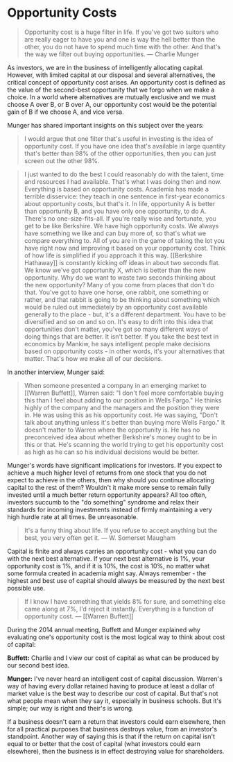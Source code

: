 # Opportunity Costs


> Opportunity cost is a huge filter in life. If you've got two suitors who are really eager to have you and one is way the hell better than the other, you do not have to spend much time with the other. And that's the way we filter out buying opportunities.
 — Charlie Munger
 
 As investors, we are in the business of intelligently allocating capital. However, with limited capital at our disposal and several alternatives, the critical concept of opportunity cost arises. An opportunity cost is defined as the value of the second-best opportunity that we forgo when we make a choice. In a world where alternatives are mutually exclusive and we must choose A over B, or B over A, our opportunity cost would be the potential gain of B if we choose A, and vice versa.
 
 Munger has shared important insights on this subject over the years:
 > I would argue that one filter that's useful in investing is the idea of opportunity cost. If you have one idea that's available in large quantity that's better than 98% of the other opportunities, then you can just screen out the other 98%.

>I just wanted to do the best I could reasonably do with the talent, time and resources I had available. That's what I was doing then and now. Everything is based on opportunity costs. Academia has made a terrible disservice: they teach in one sentence in first-year economics about opportunity costs, but that's it. In life, opportunity A is better than opportunity B, and you have only one opportunity, to do A. There's no one-size-fits-all. If you're really wise and fortunate, you get to be like Berkshire. We have high opportunity costs. We always have something we like and can buy more of, so that's what we compare everything to. All of you are in the game of taking the lot you have right now and improving it based on your opportunity cost. Think of how life is simplified if you approach it this way.
[[Berkshire Hathaway]] is constantly kicking off ideas in about two seconds flat. We know we've got opportunity X, which is better than the new opportunity. Why do we want to waste two seconds thinking about the new opportunity? Many of you come from places that don't do that. You've got to have one horse, one rabbit, one something or rather, and that rabbit is going to be thinking about something which would be ruled out immediately by an opportunity cost available generally to the place - but, it's a different department. You have to be diversified and so on and so on. It's easy to drift into this idea that opportunities don't matter,  you've got so many different ways of doing things that are better. It isn't better.
If you take the best text in economics by Mankiw, he says intelligent people make decisions based on opportunity costs - in other words, it's your alternatives that matter. That's how we make all of our decisions.



In another interview, Munger said:
 > When someone presented a company in an emerging market to [[Warren Buffett]], Warren said: "I don't feel more comfortable buying this than I feel about adding to our position in Wells Fargo." He thinks highly of the company and the managers and the position they were in. He was using this as his opportunity cost. He was saying, "Don't talk about anything unless it's better than buying more Wells Fargo." It doesn't matter to Warren where the opportunity is. He has no preconceived idea about whether Berkshire's money ought to be in this or that. He's scanning the world trying to get his opportunity cost as high as he can so his individual decisions would be better.

Munger's words have significant implications for investors. If you expect to achieve a much higher level of returns from one stock that you do not expect to achieve in the others, then why should you continue allocating capital to the rest of them? Wouldn't it make more sense to remain fully invested until a much better return opportunity appears? All too often, investors succumb to the "do something" syndrome and relax their standards for incoming investments instead of firmly maintaining a very high hurdle rate at all times. Be unreasonable.

> It's a funny thing about life. If you refuse to accept anything but the best, you very often get it. — W. Somerset Maugham

Capital is finite and always carries an opportunity cost - what you can do with the next best alternative. If your next best alternative is 1%, your opportunity cost is 1%, and if it is 10%, the cost is 10%, no matter what some formula created in academia might say. Always remember - the highest and best use of capital should always be measured by the next best possible use.

> If I know I have something that yields 8% for sure, and something else came along at 7%, I'd reject it instantly. Everything is a function of opportunity cost. — [[Warren Buffett]]

During the 2014 annual meeting, Buffett and Munger explained why evaluating one's opportunity cost is the most logical way to think about cost of capital:

**Buffett:** Charlie and I view our cost of capital as what can be produced by our second best idea.

**Munger:** I've never heard an intelligent cost of capital discussion. Warren's way of having every dollar retained having to produce at least a dollar of market value is the best way to describe our cost of capital. But that's not what people mean when they say it, especially in business schools. But it's simple; our way is right and their's is wrong.

If a business doesn't earn a return that investors could earn elsewhere, then for all practical purposes that business destroys value, from an investor's standpoint. Another way of saying this is that if the return on capital isn't equal to or better that the cost of capital (what investors could earn elsewhere), then the business is in effect destroying value for shareholders.



